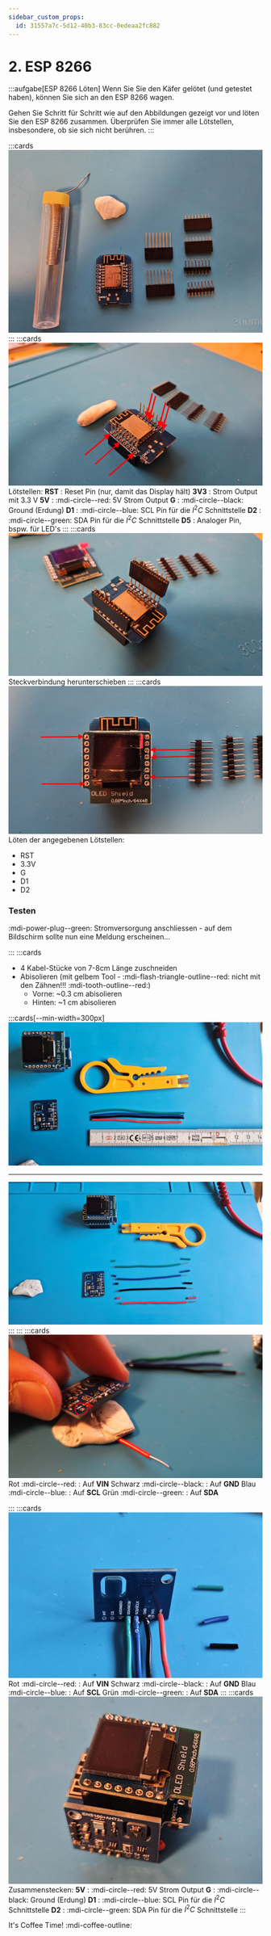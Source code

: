 ```yaml
---
sidebar_custom_props:
  id: 31557a7c-5d12-40b3-83cc-0edeaa2fc882
---
```

# 2. ESP 8266

:::aufgabe[ESP 8266 Löten]
Wenn Sie Sie den Käfer gelötet (und getestet haben), können Sie sich an den ESP 8266 wagen.

Gehen Sie Schritt für Schritt wie auf den Abbildungen gezeigt vor und löten Sie den ESP 8266 zusammen. Überprüfen Sie immer alle Lötstellen, insbesondere, ob sie sich nicht berühren.
:::

:::cards
![Schritt 1](images/esp-step01.jpg)
:::
:::cards
![Schritt 2](images/esp-step02.jpg)
Lötstellen:
__RST__
: Reset Pin (nur, damit das Display hält)
__3V3__
: Strom Output mit 3.3 V
__5V__
: :mdi-circle--red: 5V Strom Output
__G__
: :mdi-circle--black: Ground (Erdung)
__D1__
: :mdi-circle--blue: SCL Pin für die $I^2C$ Schnittstelle
__D2__
: :mdi-circle--green: SDA Pin für die $I^2C$ Schnittstelle
__D5__
: Analoger Pin, bspw. für LED's
:::
:::cards
![Schritt 3](images/esp-step03.jpg)
Steckverbindung herunterschieben
:::
:::cards
![Schritt 4](images/esp-step04.jpg)
Löten der angegebenen Lötstellen:
- RST
- 3.3V
- G
- D1
- D2

### Testen

:mdi-power-plug--green: Stromversorgung anschliessen - auf dem Bildschirm sollte nun eine Meldung erscheinen...

:::
:::cards
- 4 Kabel-Stücke von 7-8cm Länge zuschneiden
- Abisolieren (mit gelbem Tool - :mdi-flash-triangle-outline--red: nicht mit den Zähnen!!! :mdi-tooth-outline--red:)
  - Vorne: ~0.3 cm abisolieren
  - Hinten: ~1 cm abisolieren

:::cards[--min-width=300px]
![Schritt 5](images/esp-step05.jpg)
***
![Schritt 6](images/esp-step06.jpg)
:::
:::
:::cards
![Schritt 7](images/esp-step07.jpg)
Rot :mdi-circle--red:
: Auf __VIN__
Schwarz :mdi-circle--black:
: Auf __GND__
Blau :mdi-circle--blue:
: Auf __SCL__
Grün :mdi-circle--green:
: Auf __SDA__

:::
:::cards
![Schritt 8](images/esp-step08.jpg)
Rot :mdi-circle--red:
: Auf __VIN__
Schwarz :mdi-circle--black:
: Auf __GND__
Blau :mdi-circle--blue:
: Auf __SCL__
Grün :mdi-circle--green:
: Auf __SDA__
:::
:::cards
![Schritt 9](images/esp-step09.jpg)
Zusammenstecken:
__5V__
: :mdi-circle--red: 5V Strom Output
__G__
: :mdi-circle--black: Ground (Erdung)
__D1__
: :mdi-circle--blue: SCL Pin für die $I^2C$ Schnittstelle
__D2__
: :mdi-circle--green: SDA Pin für die $I^2C$ Schnittstelle
:::


It's Coffee Time! :mdi-coffee-outline: 